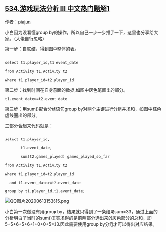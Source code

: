 ## [534.游戏玩法分析 III 中文热门题解1](https://leetcode.cn/problems/game-play-analysis-iii/solutions/100000/chao-xiang-xi-tu-jie-zi-lian-jie-by-piajun)

作者：[piajun](https://leetcode.cn/u/piajun)

小白因为没看懂group by的操作，所以自己一步一步推了一下，这里也分享给大家。（大佬自行忽略）

第一步：自联结，得到图中整体的表。
```
select t1.player_id,t1.event_date
from Activity t1,Activity t2
where t1.player_id=t2.player_id
```
第二步：找到时间在自身前面的数据,如图中灰色笔画出的部分。
`t1.event_date>=t2.event_date`

第三步：用sum()配合分组语句group by对两个主键进行分组并求和，如图中棕色虚线圈出的部分。

三部分合起来代码就是：
```
select t1.player_id,
       t1.event_date,
       sum(t2.games_played) games_played_so_far
from Activity t1,Activity t2
where t1.player_id=t2.player_id
  and t1.event_date>=t2.event_date
group by t1.player_id,t1.event_date;
```

![QQ图片20200613153615.png](https://pic.leetcode-cn.com/1dc052bc10c3e9921cac53fd140e7a5b15b5ef39b90a819a718289b3725c7839-QQ%E5%9B%BE%E7%89%8720200613153615.png)

小白第一次做没有用group by，结果就只得到了一条结果sum=33，通过上面的分析明白了当时的sum()其实求得的是前两部分选出来的灰色部分的总和，即5+5+6+5+6+1+0+0+5=33.因此需要使用group by分组才可以得出对应结果。

